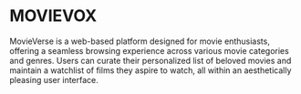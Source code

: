 # MOVIEVOX
MovieVerse is a web-based platform designed for movie enthusiasts, offering a seamless browsing experience across various movie categories and genres. Users can curate their personalized list of beloved movies and maintain a watchlist of films they aspire to watch, all within an aesthetically pleasing user interface.
